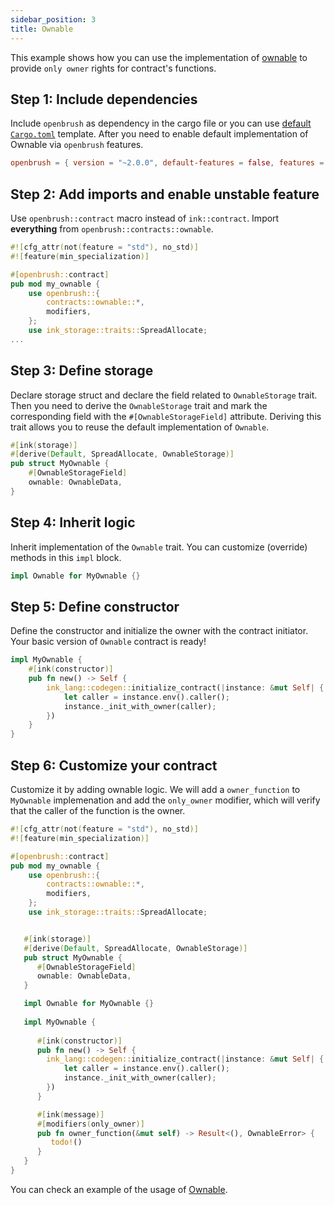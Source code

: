 ```yaml
---
sidebar_position: 3
title: Ownable
---
```


This example shows how you can use the implementation of [ownable](https://github.com/Supercolony-net/openbrush-contracts/tree/main/contracts/src/access/ownable) to provide `only owner` rights for contract's functions.

## Step 1: Include dependencies

Include `openbrush` as dependency in the cargo file or you can use [default `Cargo.toml`](/smart-contracts/overview#the-default-toml-of-your-project-with-openbrush) template.
After you need to enable default implementation of Ownable via `openbrush` features.

```toml
openbrush = { version = "~2.0.0", default-features = false, features = ["ownable"] }
```

## Step 2: Add imports and enable unstable feature

Use `openbrush::contract` macro instead of `ink::contract`. Import **everything** from `openbrush::contracts::ownable`.

```rust
#![cfg_attr(not(feature = "std"), no_std)]
#![feature(min_specialization)]

#[openbrush::contract]
pub mod my_ownable {
    use openbrush::{
        contracts::ownable::*,
        modifiers,
    };
    use ink_storage::traits::SpreadAllocate;
...
```

## Step 3: Define storage

Declare storage struct and declare the field related to `OwnableStorage` trait. Then you need to derive the `OwnableStorage` trait and mark the corresponding field with the `#[OwnableStorageField]` attribute. Deriving this trait allows you to reuse the default implementation of `Ownable`.

```rust
#[ink(storage)]
#[derive(Default, SpreadAllocate, OwnableStorage)]
pub struct MyOwnable {
    #[OwnableStorageField]
    ownable: OwnableData,
}
```

## Step 4: Inherit logic

Inherit implementation of the `Ownable` trait. You can customize (override) methods in this `impl` block.

```rust
impl Ownable for MyOwnable {}
```

## Step 5: Define constructor

Define the constructor and initialize the owner with the contract initiator. Your basic version of `Ownable` contract is ready!

```rust
impl MyOwnable {
    #[ink(constructor)]
    pub fn new() -> Self {
        ink_lang::codegen::initialize_contract(|instance: &mut Self| {
            let caller = instance.env().caller();
            instance._init_with_owner(caller);
        })
    }
}
```

## Step 6: Customize your contract

Customize it by adding ownable logic. We will add a `owner_function` to `MyOwnable` implemenation and add the `only_owner` modifier, which will verify that the caller of the function is the owner.

```rust
#![cfg_attr(not(feature = "std"), no_std)]
#![feature(min_specialization)]

#[openbrush::contract]
pub mod my_ownable {
    use openbrush::{
        contracts::ownable::*,
        modifiers,
    };
    use ink_storage::traits::SpreadAllocate;


   #[ink(storage)]
   #[derive(Default, SpreadAllocate, OwnableStorage)]
   pub struct MyOwnable {
      #[OwnableStorageField]
      ownable: OwnableData,
   }

   impl Ownable for MyOwnable {}
    
   impl MyOwnable {
      
      #[ink(constructor)]
      pub fn new() -> Self {
        ink_lang::codegen::initialize_contract(|instance: &mut Self| {
            let caller = instance.env().caller();
            instance._init_with_owner(caller);
        })
      }

      #[ink(message)]
      #[modifiers(only_owner)]
      pub fn owner_function(&mut self) -> Result<(), OwnableError> {
         todo!()
      }
   }
}

```

You can check an example of the usage of [Ownable](https://github.com/Supercolony-net/openbrush-contracts/tree/main/examples/ownable).

